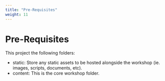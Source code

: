 ```yaml
---
title: "Pre-Requisites"
weight: 11
---
```


# Pre-Requisites

This project the following folders:

- static: Store any static assets to be hosted alongside the workshop (ie. images, scripts, documents, etc).
- content: This is the core workshop folder.
